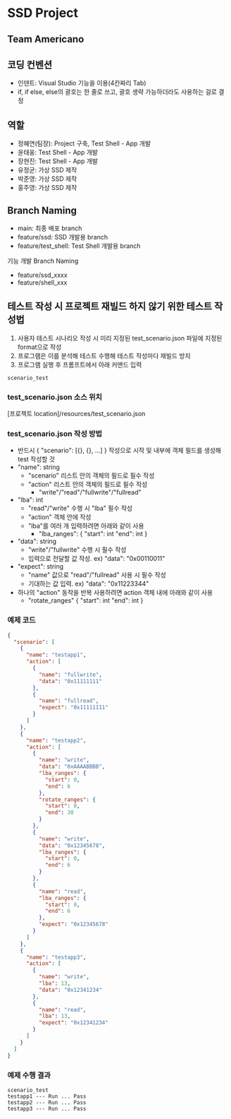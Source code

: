 # SSD Project
## Team Americano

## 코딩 컨벤션
- 인덴트: Visual Studio 기능을 이용(4칸짜리 Tab)
- if, if else, else의 괄호는 한 줄로 쓰고, 괄호 생략 가능하더라도 사용하는 걸로 결정

## 역할
- 정혜연(팀장): Project 구축, Test Shell - App 개발
- 윤태웅: Test Shell - App 개발
- 장현진: Test Shell - App 개발
- 유정균: 가상 SSD 제작
- 박준영: 가상 SSD 제작
- 홍주영: 가상 SSD 제작

## Branch Naming
- main: 최종 배포 branch
- feature/ssd: SSD 개발용 branch
- feature/test_shell: Test Shell 개발용 branch

기능 개발 Branch Naming
- feature/ssd_xxxx
- feature/shell_xxx

## 테스트 작성 시 프로젝트 재빌드 하지 않기 위한 테스트 작성법
1. 사용자 테스트 시나리오 작성 시 미리 지정된 test_scenario.json 파일에 지정된 format으로 작성
2. 프로그램은 이를 분석해 테스트 수행해 테스트 작성마다 재빌드 방지
3. 프로그램 실행 후 프롬프트에서 아래 커맨드 입력
```shell
scenario_test
```

### test_scenario.json 소스 위치
[프로젝트 location]/resources/test_scenario.json

### test_scenario.json 작성 방법
- 반드시 { "scenario": [{}, {}, ...] } 작성으로 시작 및 내부에 객체 필드를 생성해 test 작성할 것
- "name": string
  - "scenario" 리스트 안의 객체의 필드로 필수 작성
  - "action" 리스트 안의 객체의 필드로 필수 작성
    - "write"/"read"/"fullwrite"/"fullread"
- "lba": int
  - "read"/"write" 수행 시 "lba" 필수 작성
  - "action" 객체 안에 작성
  - "lba"를 여러 개 입력하려면 아래와 같이 사용
    - "lba_ranges": {
        "start": int
        "end": int
      }
- "data": string
  - "write"/"fullwrite" 수행 시 필수 작성
  - 입력으로 전달할 값 작성. ex) "data": "0x00110011"
- "expect": string
  - "name" 값으로 "read"/"fullread" 사용 시 필수 작성
  - 기대하는 값 입력. ex) "data": "0x11223344"
- 하나의 "action" 동작을 반복 사용하려면 action 객체 내에 아래와 같이 사용
  - "rotate_ranges" {
      "start": int
      "end": int
    }

### 예제 코드
```json
{
  "scenario": [
    {
      "name": "testapp1",
      "action": [
        {
          "name": "fullwrite",
          "data": "0x11111111"
        },
        {
          "name": "fullread",
          "expect": "0x11111111"
        }
      ]
    },
    {
      "name": "testapp2",
      "action": [
        {
          "name": "write",
          "data": "0xAAAABBBB",
          "lba_ranges": {
            "start": 0,
            "end": 6
          },
          "rotate_ranges": {
            "start": 0,
            "end": 30
          }
        },
        {
          "name": "write",
          "data": "0x12345678",
          "lba_ranges": {
            "start": 0,
            "end": 6
          }
        },
        {
          "name": "read",
          "lba_ranges": {
            "start": 0,
            "end": 6
          },
          "expect": "0x12345678"
        }
      ]
    },
    {
      "name": "testapp3",
      "action": [
        {
          "name": "write",
          "lba": 13,
          "data": "0x12341234"
        },
        {
          "name": "read",
          "lba": 13,
          "expect": "0x12341234"
        }
      ]
    }
  ]
}
```

### 예제 수행 결과
```shell
scenario_test
testapp1 --- Run ... Pass
testapp2 --- Run ... Pass
testapp3 --- Run ... Pass
```
